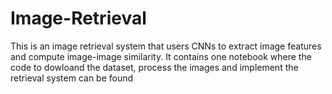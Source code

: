 # Image-Retrieval
This is an image retrieval system that users CNNs to extract image features and compute image-image similarity.
It contains one notebook where the code to dowloand the dataset, process the images and implement the retrieval system can be found
